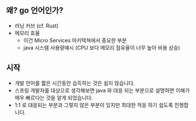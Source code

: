 ## 왜? go 언어인가?
* 러닝 커브 (cf. Rust)
* 메모리 효율
  * 이건 Micro Services 아키텍쳐에서 중요한 부분
  * java 시스템 사용량예시 (CPU 보다 메모리 점유율이 너무 높아 비용 상승)

## 시작 
* 개발 언어를 짧은 시간동안 습득하는 것은 쉽지 않습니다.
* 스프링 개발자를 대상으로 생각해보면 java 와 대응 되는 부분으로 설명하면 이해가 매우 빠르다는 것을 알게 되었습니다. 
* 1:1 로 대응되는 부분과 그렇지 않은 부분이 있지만 최대한 적응 하기 쉽도록 진행합니다.

